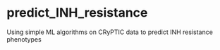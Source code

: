 # predict_INH_resistance
Using simple ML algorithms on CRyPTIC data to predict INH resistance phenotypes
